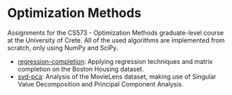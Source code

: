 # Optimization Methods

Assignments for the CS573 - Optimization Methods graduate-level course at the University of Crete. All of the used algorithms are implemented from scratch, only using NumPy and SciPy.

- [regression-completion](regression-completion): Applying regression techniques and matrix completion on the Boston Housing dataset.
- [svd-pca](svd-pca): Analysis of the MovieLens dataset, making use of Singular Value Decomposition and Principal Component Analysis.
